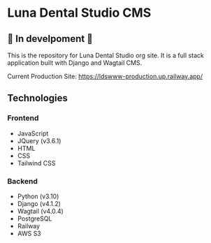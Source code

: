 # Luna Dental Studio CMS
## 🚧 In develpoment 🚧
This is the repository for Luna Dental Studio org site. It is a full stack application built with Django and Wagtail CMS.

Current Production Site: https://ldswww-production.up.railway.app/

## Technologies
### Frontend
* JavaScript
* JQuery (v3.6.1) 
* HTML
* CSS
* Tailwind CSS

### Backend
* Python (v3.10)
* Django (v4.1.2)
* Wagtail (v4.0.4)
* PostgreSQL
* Railway
* AWS S3